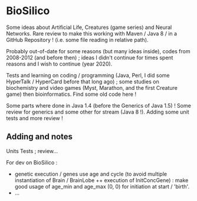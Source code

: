 # BioSilico

Some ideas about Artificial Life, Creatures (game series) and Neural Networks. Rare review to make this working with Maven / Java 8 / in a GitHub Repository ! (i.e. some file reading in relative path). 

Probably out-of-date for some reasons (but many ideas inside), codes from 2008-2012 (and before then) ; ideas I didn't continue for times spent reasons and I wish to continue (year 2020). 

Tests and learning on coding / programming (Java, Perl, I did some HyperTalk / HyperCard before that long ago) ; some studies on biochemistry and video games (Myst, Marathon, and the first Creature game) then bioinformatics. Find some old code here !

Some parts where done in Java 1.4 (before the Generics of Java 1.5) ! Some review for generics and some other for stream (Java 8 !). Adding some unit tests and more review !

## Adding and notes

Units Tests ; review...

For dev on BioSilico : 

* genetic execution / genes use  age and cycle (to avoid multiple instantiation of Brain / BrainLobe ++ execution of InitConcGene) : make good usage of age_min and age_max (0, 0) for initiation at start / 'birth'. 
* ... 

